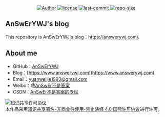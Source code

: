 <p align="center">
    <a href="#">
        <img src="https://img.shields.io/badge/Author-AnSwErYWJ-blue" alt="Author">
    </a>
    <a href="#">
        <img src="https://img.shields.io/github/license/AnSwErYWJ/DogFood?color=red" alt="license">
    </a>
    <a href="#">
        <img src="https://img.shields.io/github/last-commit/AnSwErYWJ/DogFood?color=orange" alt="last-commit">
    </a>
    <a href="#">
        <img src="https://img.shields.io/github/repo-size/AnSwErYWJ/DogFood?color=gren" alt="repo-size">
    </a>
</p>

## AnSwErYWJ's blog
This repository is AnSwErYWJ's blog：https://answerywj.com/.

## About me
- GitHub：[AnSwErYWJ](https://github.com/AnSwErYWJ)
- Blog：[https://www.answerywj.com](https://www.answerywj.com)
- Email：[yuanweijie1993@gmail.com](https://mail.google.com)
- Weibo：[@AnSwEr不是答案](https://weibo.com/1783591593)
- CSDN：[AnSwEr不是答案的专栏](https://blog.csdn.net/u011192270)

<a rel="license" href="http://creativecommons.org/licenses/by-nc-nd/4.0/"><img alt="知识共享许可协议" style="border-width:0" src="https://i.creativecommons.org/l/by-nc-nd/4.0/88x31.png" /></a><br />本作品采用<a rel="license" href="http://creativecommons.org/licenses/by-nc-nd/4.0/">知识共享署名-非商业性使用-禁止演绎 4.0 国际许可协议</a>进行许可。